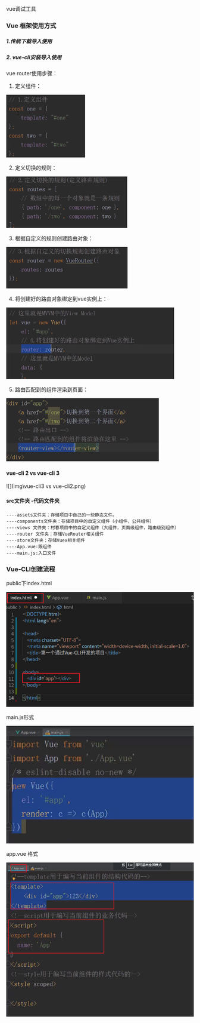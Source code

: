 vue调试工具



### Vue 框架使用方式

##### 1.传统下载导入使用

##### 2. vue-cli安装导入使用



vue router使用步骤：

1. 定义组件：

![](img\route使用步骤1.png)

2. 定义切换的规则：

![](img\route使用步骤2.png)

3. 根据自定义的规则创建路由对象：

![](img\route使用步骤3.png)

4. 将创建好的路由对象绑定到vue实例上：

![](img\route使用步骤4.png)

5.  路由匹配到的组件渲染到页面：

   ![](img\route使用步骤5.png)



####  vue-cli 2 vs vue-cli 3

![](img\vue-cli3 vs vue-cli2.png)

#### src文件夹 -代码文件夹

```
----assets文件夹：存储项目中自己的一些静态文件。
----components文件夹：存储项目中的自定义组件（小组件，公共组件）
----views 文件夹：村春项目中的自定义组件（大组件，页面级组件，路由级别组件）
----router 文件夹：存储VueRouter相关组件
----store文件夹：存储Vuex相关组件
----App.vue:跟组件
----main.js:入口文件
```

### Vue-CLI创建流程

public下index.html

![](img\index.html形式.png)

main.js形式

![](img\main.js形式.png)

app.vue 格式

![](img\App.vue形式.png)

